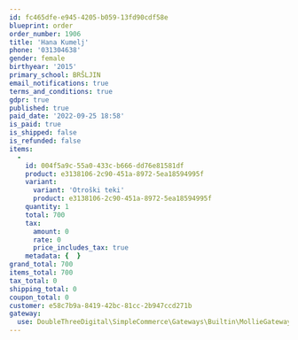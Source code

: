 ```yaml
---
id: fc465dfe-e945-4205-b059-13fd90cdf58e
blueprint: order
order_number: 1906
title: 'Hana Kumelj'
phone: '031304638'
gender: female
birthyear: '2015'
primary_school: BRŠLJIN
email_notifications: true
terms_and_conditions: true
gdpr: true
published: true
paid_date: '2022-09-25 18:58'
is_paid: true
is_shipped: false
is_refunded: false
items:
  -
    id: 004f5a9c-55a0-433c-b666-dd76e81581df
    product: e3138106-2c90-451a-8972-5ea18594995f
    variant:
      variant: 'Otroški teki'
      product: e3138106-2c90-451a-8972-5ea18594995f
    quantity: 1
    total: 700
    tax:
      amount: 0
      rate: 0
      price_includes_tax: true
    metadata: {  }
grand_total: 700
items_total: 700
tax_total: 0
shipping_total: 0
coupon_total: 0
customer: e58c7b9a-8419-42bc-81cc-2b947ccd271b
gateway:
  use: DoubleThreeDigital\SimpleCommerce\Gateways\Builtin\MollieGateway
---
```

